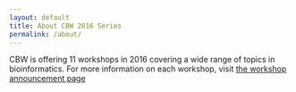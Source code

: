 ```yaml
---
layout: default
title: About CBW 2016 Series
permalink: /about/
---
```


CBW is offering 11 workshops in 2016 covering a wide range of topics in bioinformatics.  For more information on each workshop, visit  [the workshop announcement page](http://bioinformatics.ca/workshops/2016)
